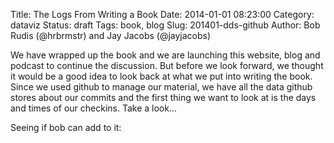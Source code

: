 Title: The Logs From Writing a Book
Date: 2014-01-01 08:23:00
Category: dataviz
Status: draft
Tags: book, blog
Slug: 201401-dds-github
Author: Bob Rudis (@hrbrmstr) and Jay Jacobs (@jayjacobs)

<link rel="stylesheet" type="text/css" href="/blog/extra/201401-dds-github1.css">
<link rel="stylesheet" type="text/css" href="/blog/extra/201401-dds-github2.css">

We have wrapped up the book and we are launching this website, blog and podcast to continue the discussion. 
But before we look forward, we thought it would be a good idea to look back at what we put into writing the book.
Since we used github to manage our material, we have all the data github stores about our commits and the first 
thing we want to look at is the days and times of our checkins.  Take a look...

<div id="chart"></div>

Seeing if bob can add to it:

<center>
<div style="width:630px;padding:0;margin:0">
	<div style="width:630px;padding:0;margin:0" id="commits" class="commits"></div>
		<ul id="ch">
		</ul>
		<div style="clear:both"></div>
		<div style="margin:auto; font-weight:300; font-family:'Lato','Helvetica-Neue','Helvetica','Arial','sans-serif'" id="info"></div>
</div>
</center>	

<script type="text/javascript" src="/blog/extra/201401-dds-github1.js"></script>
<script type="text/javascript" src="/blog/extra/201401-dds-github2.js"></script>


